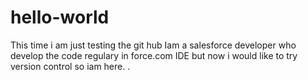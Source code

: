 # hello-world
This time i am just testing the git hub
Iam a salesforce developer who develop the code regulary in force.com IDE but now i would like to try version control so iam here.
.

